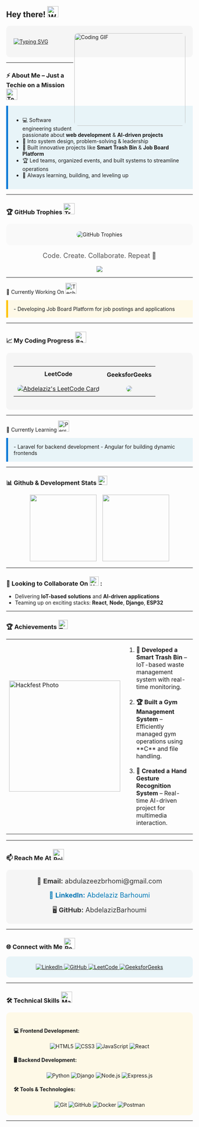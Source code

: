 ## Hey there! <img src="https://raw.githubusercontent.com/Tarikul-Islam-Anik/Animated-Fluent-Emojis/master/Emojis/Hand%20gestures/Waving%20Hand%20Medium-Light%20Skin%20Tone.png" alt="Waving Hand" width="30" height="30" />

<div style="background-color:#f5f5f5; padding: 20px; border-radius: 10px;">

<img align="right" src="https://media1.tenor.com/m/GfSX-u7VGM4AAAAC/coding.gif" width="300" height="250" alt="Coding GIF" style="border-radius: 10px;"/>

[![Typing SVG](https://readme-typing-svg.demolab.com?font=Kanit&size=30&pause=1000&color=FF5733&width=600&lines=Welcome+to+Abdelaziz's+Portfolio!;Software+Engineer+%7C+Full+Stack+Developer;Hackathon+Enthusiast+%7C+Innovator)](https://git.io/typing-svg)

</div>

---

### ⚡ About Me – Just a Techie on a Mission <img src="https://raw.githubusercontent.com/Tarikul-Islam-Anik/Animated-Fluent-Emojis/master/Emojis/People/Man%20Technologist.png" alt="Technologist" width="30" height="30" />

<div style="background-color:#e8f4f8; padding: 15px; border-left: 5px solid #0078D7;">

- 💻 Software engineering student passionate about **web development** & **AI-driven projects**  
- 🧠 Into system design, problem-solving & leadership  
- 🧩 Built innovative projects like **Smart Trash Bin** & **Job Board Platform**  
- 🏆 Led teams, organized events, and built systems to streamline operations  
- 🚀 Always learning, building, and leveling up  

</div>

---

### 🏆 GitHub Trophies <img src="https://raw.githubusercontent.com/Tarikul-Islam-Anik/Animated-Fluent-Emojis/master/Emojis/Activities/Trophy.png" alt="Trophy" width="30" height="30" />

<div align="center" style="background-color:#f9f9f9; padding: 20px; border-radius: 10px;">
  <img src="https://github-trophies.vercel.app/?username=AbdelazizBarhoumi&rank=SECRET,SSS,SS,S,AAA,AA&row=2&column=9&theme=radical" alt="GitHub Trophies" style="border-radius: 10px;"/>
</div>

<p align="center" style="font-size: 18px; color: #555;">Code. Create. Collaborate. Repeat 💙</p> 
<div align="center"><img src="https://komarev.com/ghpvc/?username=AbdelazizBarhoumi&label=Profile%20Views&color=0e75b6&style=flat-square" /></div> 

---

🔭 Currently Working On <img src="https://raw.githubusercontent.com/Tarikul-Islam-Anik/Animated-Fluent-Emojis/master/Emojis/People%20with%20professions/Man%20Technologist%20Light%20Skin%20Tone.png" alt="Technologist" width="30" height="30" />
<div style="background-color:#fef9e7; padding: 15px; border-left: 5px solid #FFC300;">
- Developing Job Board Platform for job postings and applications
</div>

---

### 📈 My Coding Progress <img src="https://raw.githubusercontent.com/Tarikul-Islam-Anik/Animated-Fluent-Emojis/master/Emojis/Activities/Bar%20Chart.png" alt="Bar Chart" width="30" height="30" />

<div align="center" style="background-color:#f5f5f5; padding: 20px; border-radius: 10px;">

<table>
  <tr>
    <td align="center" style="padding: 10px;">
    <b>LeetCode</b><br><br>
    <a href="https://leetcode.com/u/AbdelazizBarhoumi/" target="_blank" rel="noopener noreferrer">
      <img src="https://leetcard.jacoblin.cool/AbdelazizBarhoumi?ext=heatmap&theme=unicorn" alt="Abdelaziz's LeetCode Card" style="border-radius: 10px;"/>
    </a>
    </td>
    <td align="center" style="padding: 10px;">
      <b>GeeksforGeeks</b><br><br>
      <a href="https://auth.geeksforgeeks.org/user/abdulazeemp8r/practice/">
        <img src="https://geeks-for-geeks-stats-card.vercel.app/?username=abdulazeemp8r&theme=dark" style="border-radius: 10px;"/>
      </a>
    </td>
  </tr>
</table>

</div>

---

🌱 Currently Learning <img src="https://raw.githubusercontent.com/Tarikul-Islam-Anik/Animated-Fluent-Emojis/master/Emojis/People/Person%20Fencing.png" alt="Person Fencing" width="30" height="30" />
<div style="background-color:#e8f4f8; padding: 15px; border-left: 5px solid #0078D7;">
- Laravel for backend development
- Angular for building dynamic frontends
</div>

---

### 📊 Github & Development Stats <img src="https://raw.githubusercontent.com/Tarikul-Islam-Anik/Animated-Fluent-Emojis/master/Emojis/Objects/Bar%20Chart.png" alt="Bar Chart" width="25" height="25" />

<p align="center">
  <img src="https://github-readme-stats.vercel.app/api?username=AbdelazizBarhoumi&show_icons=true&hide=issues&hide_border=true&title_color=FF5733&text_color=c9d1d9&icon_color=79c0ff&bg_color=0d1117" height="180px"/>
  &nbsp;&nbsp;
  <img src="https://github-readme-stats.vercel.app/api/top-langs/?username=AbdelazizBarhoumi&layout=compact&langs_count=10&hide_border=true&title_color=FF5733&text_color=c9d1d9&bg_color=0d1117" height="180px"/>
</p>

---

### 👯 Looking to Collaborate On <img src="https://raw.githubusercontent.com/Tarikul-Islam-Anik/Animated-Fluent-Emojis/master/Emojis/Hand%20gestures/Handshake.png" alt="Handshake" width="25" height="25" /> :

- Delivering **IoT-based solutions** and **AI-driven applications**  
- Teaming up on exciting stacks: **React**, **Node**, **Django**, **ESP32**  

---

### 🏆 Achievements <img src="https://raw.githubusercontent.com/Tarikul-Islam-Anik/Animated-Fluent-Emojis/master/Emojis/Activities/Trophy.png" alt="Trophy" width="25" height="25" />

<table>
  <tr>
    <td>
      <img src="https://media.licdn.com/dms/image/v2/D5622AQEAKk2wcGXo3g/feedshare-shrink_2048_1536/feedshare-shrink_2048_1536/0/1688629234342?e=1747267200&v=beta&t=xN-gfAx7Rfa6T-fLwDmH9IypQSMLgNdyBdUK5l1b-60" width="300px" alt="Hackfest Photo"/>
    </td>
    <td>
      <ol>
        <li><strong>🏅 Developed a Smart Trash Bin</strong> – IoT-based waste management system with real-time monitoring.  
        </li><br/>
        <li><strong>🏆 Built a Gym Management System</strong> – Efficiently managed gym operations using **C** and file handling.  
        </li><br/>
        <li><strong>🚀 Created a Hand Gesture Recognition System</strong> – Real-time AI-driven project for multimedia interaction.  
        </li>
      </ol>
    </td>
  </tr>
</table>

---

### 📫 Reach Me At <img src="https://raw.githubusercontent.com/Tarikul-Islam-Anik/Animated-Fluent-Emojis/master/Emojis/Hand%20gestures/Backhand%20Index%20Pointing%20Down%20Medium-Light%20Skin%20Tone.png" alt="Point Down" width="30" height="30" />

<div align="center" style="background-color:#f5f5f5; padding: 20px; border-radius: 10px;">
  <a href="mailto:abdulazeezbrhomi@gmail.com" style="text-decoration: none; color: #333; font-size: 18px;">
    📧 <strong>Email:</strong> abdulazeezbrhomi@gmail.com
  </a>
  <br><br>
  <a href="https://linkedin.com/in/abdelazizbarhoumi" style="text-decoration: none; color: #0077b5; font-size: 18px;">
    🔗 <strong>LinkedIn:</strong> Abdelaziz Barhoumi
  </a>
  <br><br>
  <a href="https://github.com/AbdelazizBarhoumi" style="text-decoration: none; color: #333; font-size: 18px;">
    🖥️ <strong>GitHub:</strong> AbdelazizBarhoumi
  </a>
</div>

---

### 🌐 Connect with Me <img src="https://raw.githubusercontent.com/Tarikul-Islam-Anik/Animated-Fluent-Emojis/master/Emojis/People/Person%20Raising%20Hand.png" alt="Person Raising Hand" width="30" height="30" />

<div align="center" style="background-color:#e8f4f8; padding: 20px; border-radius: 10px;">
  <a href="https://www.linkedin.com/in/abdelazizbarhoumi" target="_blank">
    <img src="https://img.shields.io/badge/-LinkedIn-blue?style=for-the-badge&logo=LinkedIn&logoColor=white" alt="LinkedIn">
  </a>
  <a href="https://github.com/AbdelazizBarhoumi" target="_blank">
    <img src="https://img.shields.io/badge/-GitHub-black?style=for-the-badge&logo=github&logoColor=white" alt="GitHub">
  </a>
  <a href="https://leetcode.com/u/AbdelazizBarhoumi/" target="_blank">
    <img src="https://img.shields.io/badge/-LeetCode-FFA116?style=for-the-badge&logo=leetcode&logoColor=black" alt="LeetCode">
  </a>
  <a href="https://www.geeksforgeeks.org/user/abdulazeemp8r/" target="_blank">
    <img src="https://img.shields.io/badge/-GeeksforGeeks-0F9D58?style=for-the-badge&logo=geeksforgeeks&logoColor=white" alt="GeeksforGeeks">
  </a>
</div>

---

### 🛠️ Technical Skills <img src="https://raw.githubusercontent.com/Tarikul-Islam-Anik/Animated-Fluent-Emojis/master/Emojis/People%20with%20professions/Man%20Detective%20Light%20Skin%20Tone.png" alt="Man Detective Light Skin Tone" width="30" height="30" />

<div style="background-color:#fef9e7; padding: 20px; border-radius: 10px;">

#### 💻 Frontend Development:
<div align="center">
  <img src="https://img.shields.io/badge/HTML5-E34F26?style=for-the-badge&logo=html5&logoColor=white" alt="HTML5">
  <img src="https://img.shields.io/badge/CSS3-1572B6?style=for-the-badge&logo=css3&logoColor=white" alt="CSS3">
  <img src="https://img.shields.io/badge/JavaScript-F7DF1E?style=for-the-badge&logo=javascript&logoColor=black" alt="JavaScript">
  <img src="https://img.shields.io/badge/React-20232A?style=for-the-badge&logo=react&logoColor=61DAFB" alt="React">
</div>

#### 🖥️ Backend Development:
<div align="center">
  <img src="https://img.shields.io/badge/Python-3776AB?style=for-the-badge&logo=python&logoColor=white" alt="Python">
  <img src="https://img.shields.io/badge/Django-092E20?style=for-the-badge&logo=django&logoColor=white" alt="Django">
  <img src="https://img.shields.io/badge/Node.js-339933?style=for-the-badge&logo=node.js&logoColor=white" alt="Node.js">
  <img src="https://img.shields.io/badge/Express.js-000000?style=for-the-badge&logo=express&logoColor=white" alt="Express.js">
</div>

#### 🛠️ Tools & Technologies:
<div align="center">
  <img src="https://img.shields.io/badge/Git-F05032?style=for-the-badge&logo=git&logoColor=white" alt="Git">
  <img src="https://img.shields.io/badge/GitHub-181717?style=for-the-badge&logo=github&logoColor=white" alt="GitHub">
  <img src="https://img.shields.io/badge/Docker-2496ED?style=for-the-badge&logo=docker&logoColor=white" alt="Docker">
  <img src="https://img.shields.io/badge/Postman-FF6C37?style=for-the-badge&logo=postman&logoColor=white" alt="Postman">
</div>

</div>

---









